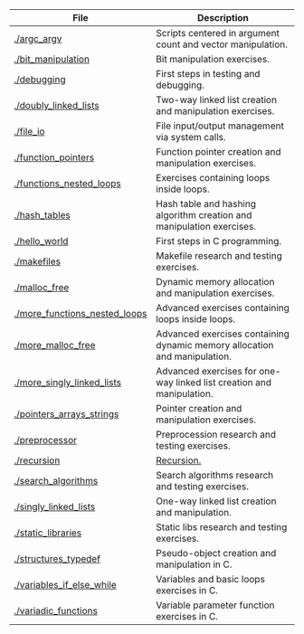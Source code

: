 | File                                                                                                                                            | Description                                                                       |
| ----------------------------------------------------------------------------------------------------------------------------------------------- | --------------------------------------------------------------------------------- |
| [./argc\_argv](https://github.com/IHansen225/holbertonschool-low_level_programming/tree/master/argc_argv)                                       | Scripts centered in argument count and vector manipulation.                       |
| [./bit\_manipulation](https://github.com/IHansen225/holbertonschool-low_level_programming/tree/master/bit_manipulation)                         | Bit manipulation exercises.                                                       |
| [./debugging](https://github.com/IHansen225/holbertonschool-low_level_programming/tree/master/debugging)                                        | First steps in testing and debugging.                                             |
| [./doubly\_linked\_lists](https://github.com/IHansen225/holbertonschool-low_level_programming/tree/master/doubly_linked_lists)                  | Two-way linked list creation and manipulation exercises.                          |
| [./file\_io](https://github.com/IHansen225/holbertonschool-low_level_programming/tree/master/file_io)                                           | File input/output management via system calls.                                    |
| [./function\_pointers](https://github.com/IHansen225/holbertonschool-low_level_programming/tree/master/function_pointers)                       | Function pointer creation and manipulation exercises.                             |
| [./functions\_nested\_loops](https://github.com/IHansen225/holbertonschool-low_level_programming/tree/master/functions_nested_loops)            | Exercises containing loops inside loops.                                          |
| [./hash\_tables](https://github.com/IHansen225/holbertonschool-low_level_programming/tree/master/hash_tables)                                   | Hash table and hashing algorithm creation and manipulation exercises.             |
| [./hello\_world](https://github.com/IHansen225/holbertonschool-low_level_programming/tree/master/hello_world)                                   | First steps in C programming.                                                     |
| [./makefiles](https://github.com/IHansen225/holbertonschool-low_level_programming/tree/master/makefiles)                                        | Makefile research and testing exercises.                                          |
| [./malloc\_free](https://github.com/IHansen225/holbertonschool-low_level_programming/tree/master/malloc_free)                                   | Dynamic memory allocation and manipulation exercises.                             |
| [./more\_functions\_nested\_loops](https://github.com/IHansen225/holbertonschool-low_level_programming/tree/master/more_functions_nested_loops) | Advanced exercises containing loops inside loops.                                 |
| [./more\_malloc\_free](https://github.com/IHansen225/holbertonschool-low_level_programming/tree/master/more_malloc_free)                        | Advanced exercises containing dynamic memory allocation and manipulation.         |
| [./more\_singly\_linked\_lists](https://github.com/IHansen225/holbertonschool-low_level_programming/tree/master/more_singly_linked_lists)       | Advanced exercises for one-way linked list creation and manipulation.             |
| [./pointers\_arrays\_strings](https://github.com/IHansen225/holbertonschool-low_level_programming/tree/master/pointers_arrays_strings)          | Pointer creation and manipulation exercises.                                      |
| [./preprocessor](https://github.com/IHansen225/holbertonschool-low_level_programming/tree/master/preprocessor)                                  | Preprocession research and testing exercises.                                     |
| [./recursion](https://github.com/IHansen225/holbertonschool-low_level_programming/tree/master/recursion)                                        | [Recursion.](https://github.com/IHansen225/holbertonschool-low_level_programming) |
| [./search\_algorithms](https://github.com/IHansen225/holbertonschool-low_level_programming/tree/master/search_algorithms)                       | Search algorithms research and testing exercises.                                 |
| [./singly\_linked\_lists](https://github.com/IHansen225/holbertonschool-low_level_programming/tree/master/singly_linked_lists)                  | One-way linked list creation and manipulation.                                    |
| [./static\_libraries](https://github.com/IHansen225/holbertonschool-low_level_programming/tree/master/static_libraries)                         | Static libs research and testing exercises.                                       |
| [./structures\_typedef](https://github.com/IHansen225/holbertonschool-low_level_programming/tree/master/structures_typedef)                     | Pseudo-object creation and manipulation in C.                                     |
| [./variables\_if\_else\_while](https://github.com/IHansen225/holbertonschool-low_level_programming/tree/master/variables_if_else_while)         | Variables and basic loops exercises in C.                                         |
| [./variadic\_functions](https://github.com/IHansen225/holbertonschool-low_level_programming/tree/master/variadic_functions)                     | Variable parameter function exercises in C.      
